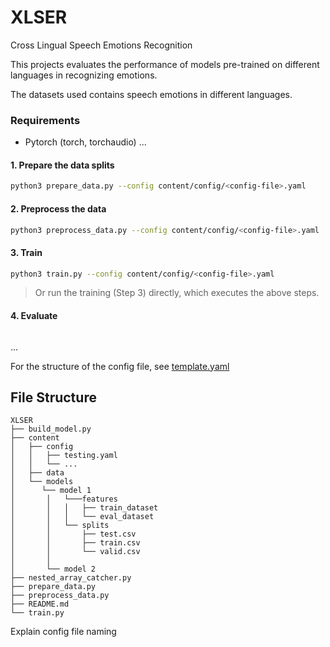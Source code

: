# XLSER

Cross Lingual Speech Emotions Recognition

This projects evaluates the performance of models pre-trained on different languages in recognizing emotions.

The datasets used contains speech emotions in different languages.

### Requirements
- Pytorch (torch, torchaudio)
...

#### 1. Prepare the data splits
```bash
python3 prepare_data.py --config content/config/<config-file>.yaml
```

#### 2. Preprocess the data
```bash
python3 preprocess_data.py --config content/config/<config-file>.yaml
```
#### 3. Train
```bash
python3 train.py --config content/config/<config-file>.yaml
```

> Or run the training (Step 3) directly, which executes the above steps.

#### 4. Evaluate
```
```
...

For the structure of the config file, see [template.yaml](https://github.com/jawaher-is/XLSER/blob/main/content/config/template.yaml)


## File Structure
```
XLSER
├── build_model.py
├── content
│   ├── config
│   │   ├── testing.yaml
│   │   └── ...
│   ├── data
│   └── models
│      └── model 1
│       │   └───features
│       │   │   ├── train_dataset
│       │   │   └── eval_dataset
│       │   └── splits
│       │       ├── test.csv
│       │       ├── train.csv
│       │       └── valid.csv
│       │
│       └── model 2
├── nested_array_catcher.py
├── prepare_data.py
├── preprocess_data.py
├── README.md
└── train.py

```

Explain config file naming 
